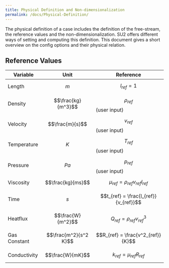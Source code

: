 ```yaml
---
title: Physical Definition and Non-dimensionalization
permalink: /docs/Physical-Definition/
---
```


The physical definition of a case includes the definition of the free-stream, the reference values and the non-dimensionalization. 
SU2 offers different ways of setting and computing this definition. This document gives a short overview on the config options and their physical relation.



## Reference Values ##

| Variable | Unit | Reference |
|---|---|---|
| Length | $$m$$ | $$l_{ref} = 1$$ |
| Density | $$\frac{kg}{m^3}$$ | $$\rho_{ref}$$ (user input) |
| Velocity | $$\frac{m}{s}$$ | $$v_{ref}$$ (user input)|
| Temperature | $$K$$ | $$T_{ref}$$ (user input) |
| Pressure | $$Pa$$ | $$p_{ref}$$ (user input) |
| Viscosity | $$\frac{kg}{ms}$$ | $$\mu_{ref} = \rho_{ref}v_{ref}l_{ref}$$ |
| Time | $$s$$ | $$t_{ref} = \frac{l_{ref}}{v_{ref}}$$ |
| Heatflux | $$\frac{W}{m^2}$$ | $$Q_{ref} = \rho_{ref}v^3_{ref} $$ |
| Gas Constant | $$\frac{m^2}{s^2 K}$$ | $$R_{ref} = \frac{v^2_{ref}}{K}$$|
| Conductivity | $$\frac{W}{mK}$$ | $$k_{ref} = \mu_{ref}R_{ref}$$ |
